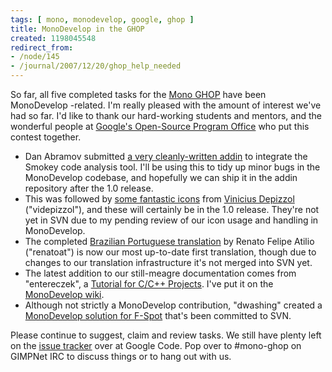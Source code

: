 ```yaml
---
tags: [ mono, monodevelop, google, ghop ]
title: MonoDevelop in the GHOP
created: 1198045548
redirect_from:
- /node/145
- /journal/2007/12/20/ghop_help_needed
---
```

So far, all five completed tasks for the [Mono
GHOP](http://code.google.com/p/google-highly-open-participation-mono) have been
MonoDevelop -related. I'm really pleased with the amount of interest we've had
so far. I'd like to thank our hard-working students and mentors, and the
wonderful people at [Google's Open-Source Program
Office](http://code.google.com/opensource) who put this contest
together.<!--break-->

* Dan Abramov submitted [a very cleanly-written
  addin](http://code.google.com/p/google-highly-open-participation-mono/issues/detail?id=3)
  to integrate the Smokey code analysis tool. I'll be using this to tidy up
  minor bugs in the MonoDevelop codebase, and hopefully we can ship it in the
  addin repository after the 1.0 release.
* This was followed by [some fantastic
  icons](http://code.google.com/p/google-highly-open-participation-mono/issues/detail?id=29)
  from [Vinicius Depizzol](http://vdepizzol.wordpress.com) ("videpizzol"), and
  these will certainly be in the 1.0 release. They're not yet in SVN due to my
  pending review of our icon usage and handling in MonoDevelop.
* The completed [Brazilian Portuguese
  translation](http://code.google.com/p/google-highly-open-participation-mono/issues/detail?id=41)
  by Renato Felipe Atilio ("renatoat") is now our most up-to-date first
  translation, though due to changes to our translation infrastructure it's not
  merged into SVN yet.
* The latest addition to our still-meagre documentation comes from "entereczek",
  a [Tutorial for C/C++
  Projects](http://code.google.com/p/google-highly-open-participation-mono/issues/detail?id=40).
  I've put it on the [MonoDevelop
  wiki](http://monodevelop.com/Creating_C_and_CPP_Projects).
* Although not strictly a MonoDevelop contribution, "dwashing" created a
  [MonoDevelop solution for
  F-Spot](http://code.google.com/p/google-highly-open-participation-mono/issues/detail?id=25)
  that's been committed to SVN.

Please continue to suggest, claim and review tasks. We still have plenty left on
the [issue
tracker](http://code.google.com/p/google-highly-open-participation-mono/issues/list)
over at Google Code. Pop over to #mono-ghop on GIMPNet IRC to discuss things or
to hang out with us.